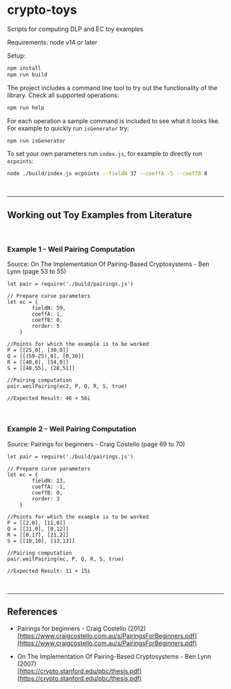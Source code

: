 # crypto-toys
Scripts for computing DLP and EC toy examples

Requirements: node v14 or later

Setup:
```BASH
npm install
npm run build
```

The project includes a command line tool to try out the functionality of the library. Check all supported operations:

```BASH
npm run help
```

For each operation a sample command is included to see what it looks like. For example to quickly run ``isGenerator`` try:

```BASH
npm run isGenerator
```

To set your own parameters run ``index.js``, for example to directly run ``ecpoints``:

```BASH
node ./build/index.js ecpoints --fieldN 37 --coeffA -5 --coeffB 8
```

<BR />

---

## Working out Toy Examples from Literature

<BR />

### Example 1 - Weil Pairing Computation
Source: On The Implementation Of Pairing-Based Cryptosystems - Ben Lynn (page 53 to 55)

```JS
let pair = require('./build/pairings.js')

// Prepare curve parameters
let ec = {
        fieldN: 59,
        coeffA: 1,
        coeffB: 0,
        rorder: 5
    }

//Points for which the example is to be worked
P = [[25,0], [30,0]]
Q = [[(59-25),0], [0,30]]
R = [[40,0], [54,0]]
S = [[48,55], [28,51]]

//Pairing computation
pair.weilPairing(ec2, P, Q, R, S, true)

//Expected Result: 46 + 56i
```


<BR />

### Example 2 - Weil Pairing Computation
Source: Pairings for beginners - Craig Costello (page 69 to 70)

```JS
let pair = require('./build/pairings.js')

// Prepare curve parameters
let ec = {
        fieldN: 23,
        coeffA: -1,
        coeffB: 0,
        rorder: 3
    }

//Points for which the example is to be worked
P = [[2,0], [11,0]]
Q = [[21,0], [0,12]]
R = [[0,17], [21,2]]
S = [[18,10], [13,13]]

//Pairing computation
pair.weilPairing(ec, P, Q, R, S, true)

//Expected Result: 11 + 15i
```


<BR />

---

## References

* Pairings for beginners - Craig Costello (2012) <BR />
[https://www.craigcostello.com.au/s/PairingsForBeginners.pdf](https://www.craigcostello.com.au/s/PairingsForBeginners.pdf)


* On The Implementation Of Pairing-Based Cryptosystems - Ben Lynn (2007)<BR />
[https://crypto.stanford.edu/pbc/thesis.pdf](https://crypto.stanford.edu/pbc/thesis.pdf)